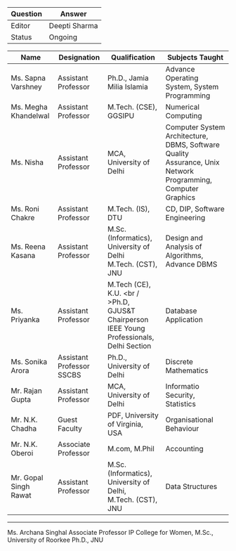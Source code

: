 | Question|Answer|
|-|-|
|Editor|Deepti Sharma|
|Status|Ongoing|


| Name | Designation | Qualification | Subjects Taught | 
|-|-|-|-|
| Ms. Sapna Varshney | Assistant Professor | Ph.D., Jamia Milia Islamia | Advance Operating System, System Programming | 
| Ms. Megha Khandelwal | Assistant Professor | M.Tech. (CSE), GGSIPU | Numerical Computing | 
| Ms. Nisha | Assistant Professor | MCA, University of Delhi | Computer System Architecture, DBMS, Software Quality Assurance, Unix Network Programming, Computer  Graphics |
| Ms. Roni Chakre | Assistant Professor | M.Tech. (IS), DTU | CD, DIP, Software Engineering |
| Ms. Reena Kasana | Assistant Professor  | M.Sc. (Informatics), University of Delhi <br /> M.Tech. (CST), JNU | Design and Analysis of Algorithms, Advance DBMS|
| Ms. Priyanka | Assistant Professor | M.Tech (CE), K.U. <br / >Ph.D, GJUS&T <br /> Chairperson IEEE Young Professionals, Delhi Section | Database Application |
| Ms. Sonika Arora | Assistant Professor SSCBS | Ph.D., University of Delhi | Discrete Mathematics |
| Mr. Rajan Gupta | Assistant Professor | MCA, University of Delhi | Informatio Security, Statistics |
| Mr. N.K. Chadha | Guest Faculty | PDF, University of Virginia, USA | Organisational Behaviour | 
| Mr. N.K. Oberoi | Associate Professor | M.com, M.Phil | Accounting |
| Mr. Gopal Singh Rawat | Assistant Professor | M.Sc.(Informatics), University of Delhi, <br /> M.Tech. (CST), JNU | Data Structures |

-------------------------------------------------
Ms. Archana Singhal
Associate Professor
IP College for Women,
M.Sc., University of Roorkee
Ph.D., JNU

